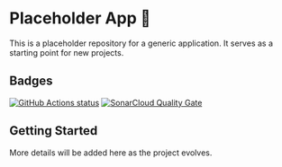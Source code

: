 # Placeholder App 🐎

This is a placeholder repository for a generic application. It serves as a starting point for new projects.

## Badges

[![GitHub Actions status](https://github.com/jvishnefske/equus_express/workflows/build/badge.svg)](https://github.com/jvishnefske/equus_express/actions)
[![SonarCloud Quality Gate](https://sonarcloud.io/api/project_badges/measure?project=jvishnefske_equus_express&metric=alert_status)](https://sonarcloud.io/dashboard?id=jvishnefske_equus_express)

## Getting Started

More details will be added here as the project evolves.
